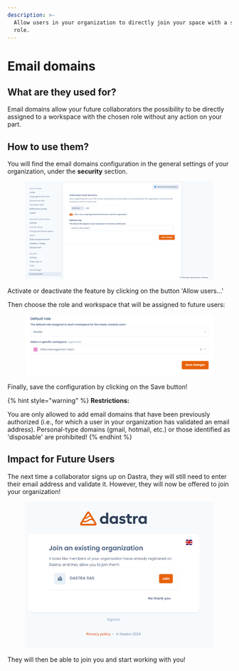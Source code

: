 ```yaml
---
description: >-
  Allow users in your organization to directly join your space with a suitable
  role.
---
```


# Email domains

## What are they used for?

Email domains allow your future collaborators the possibility to be directly assigned to a workspace with the chosen role without any action on your part.

## How to use them?

You will find the email domains configuration in the general settings of your organization, under the **security** section.

<figure><img src="../../.gitbook/assets/image (4).png" alt=""><figcaption></figcaption></figure>

Activate or deactivate the feature by clicking on the button 'Allow users...'

Then choose the role and workspace that will be assigned to future users:

<figure><img src="../../.gitbook/assets/image (1) (1) (1).png" alt=""><figcaption></figcaption></figure>

Finally, save the configuration by clicking on the Save button!



{% hint style="warning" %}
**Restrictions:**

You are only allowed to add email domains that have been previously authorized (i.e., for which a user in your organization has validated an email address). Personal-type domains (gmail, hotmail, etc.) or those identified as 'disposable' are prohibited!&#x20;
{% endhint %}

## Impact for Future Users

The next time a collaborator signs up on Dastra, they will still need to enter their email address and validate it. However, they will now be offered to join your organization!

<figure><img src="../../.gitbook/assets/image (337).png" alt=""><figcaption></figcaption></figure>

They will then be able to join you and start working with you!
